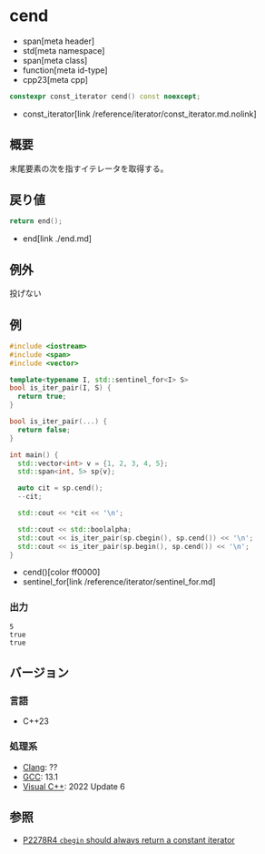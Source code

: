 # cend
* span[meta header]
* std[meta namespace]
* span[meta class]
* function[meta id-type]
* cpp23[meta cpp]

```cpp
constexpr const_iterator cend() const noexcept;
```
* const_iterator[link /reference/iterator/const_iterator.md.nolink]

## 概要
末尾要素の次を指すイテレータを取得する。


## 戻り値

```cpp
return end();
```
* end[link ./end.md]


## 例外
投げない

## 例
```cpp example
#include <iostream>
#include <span>
#include <vector>

template<typename I, std::sentinel_for<I> S>
bool is_iter_pair(I, S) {
  return true;
}

bool is_iter_pair(...) {
  return false;
}

int main() {
  std::vector<int> v = {1, 2, 3, 4, 5};
  std::span<int, 5> sp{v};

  auto cit = sp.cend();
  --cit;

  std::cout << *cit << '\n';

  std::cout << std::boolalpha;
  std::cout << is_iter_pair(sp.cbegin(), sp.cend()) << '\n';
  std::cout << is_iter_pair(sp.begin(), sp.cend()) << '\n';
}
```
* cend()[color ff0000]
* sentinel_for[link /reference/iterator/sentinel_for.md]

### 出力
```
5
true
true
```

## バージョン
### 言語
- C++23

### 処理系
- [Clang](/implementation.md#clang): ??
- [GCC](/implementation.md#gcc): 13.1
- [Visual C++](/implementation.md#visual_cpp): 2022 Update 6

## 参照
- [P2278R4 `cbegin` should always return a constant iterator](https://www.open-std.org/jtc1/sc22/wg21/docs/papers/2022/p2278r4.html)
